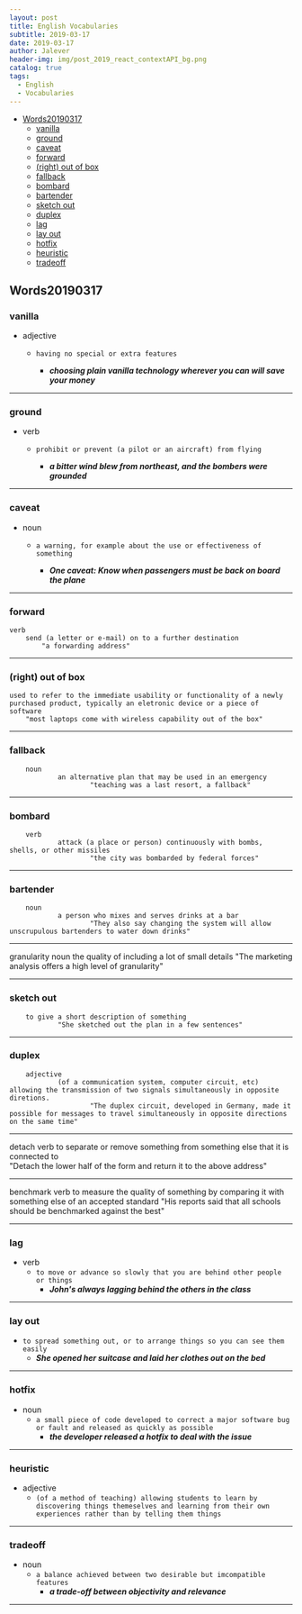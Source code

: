 ```yaml
---
layout: post
title: English Vocabularies
subtitle: 2019-03-17
date: 2019-03-17
author: Jalever
header-img: img/post_2019_react_contextAPI_bg.png
catalog: true
tags:
  - English
  - Vocabularies
---
```


- [Words20190317](#words20190317)
  - [vanilla](#vanilla)
  - [ground](#ground)
  - [caveat](#caveat)
  - [forward](#forward)
  - [(right) out of box](#right-out-of-box)
  - [fallback](#fallback)
  - [bombard](#bombard)
  - [bartender](#bartender)
  - [sketch out](#sketch-out)
  - [duplex](#duplex)
  - [lag](#lag)
  - [lay out](#lay-out)
  - [hotfix](#hotfix)
  - [heuristic](#heuristic)
  - [tradeoff](#tradeoff)

## Words20190317

### vanilla

- adjective

  - `having no special or extra features`

    - **_choosing plain vanilla technology wherever you can will save your money_**

---

### ground

- verb

  - `prohibit or prevent (a pilot or an aircraft) from flying`

    - **_a bitter wind blew from northeast, and the bombers were grounded_**

---

### caveat

- noun

  - `a warning, for example about the use or effectiveness of something`

    - **_One caveat: Know when passengers must be back on board the plane_**

---

### forward

    verb
        send (a letter or e-mail) on to a further destination
            "a forwarding address"

---

### (right) out of box

    used to refer to the immediate usability or functionality of a newly purchased product, typically an eletronic device or a piece of software
        "most laptops come with wireless capability out of the box"

---

### fallback

        noun
                an alternative plan that may be used in an emergency
                        "teaching was a last resort, a fallback"

---

### bombard

        verb
                attack (a place or person) continuously with bombs, shells, or other missiles
                        "the city was bombarded by federal forces"

---

### bartender

        noun
                a person who mixes and serves drinks at a bar
                        "They also say changing the system will allow unscrupulous bartenders to water down drinks"

---

granularity
noun
the quality of including a lot of small details
"The marketing analysis offers a high level of granularity"

---

### sketch out

        to give a short description of something
                "She sketched out the plan in a few sentences"

---

### duplex

        adjective
                (of a communication system, computer circuit, etc) allowing the transmission of two signals simultaneously in opposite diretions.
                        "The duplex circuit, developed in Germany, made it possible for messages to travel simultaneously in opposite directions on the same time"

---

detach
verb
to separate or remove something from something else that it is connected to  
 "Detach the lower half of the form and return it to the above address"

---

benchmark
verb
to measure the quality of something by comparing it with something else of an accepted standard
"His reports said that all schools should be benchmarked against the best"

---

### lag

- verb
  - `to move or advance so slowly that you are behind other people or things`
    - **_John's always lagging behind the others in the class_**

---

### lay out

- `to spread something out, or to arrange things so you can see them easily`
  - **_She opened her suitcase and laid her clothes out on the bed_**

---

### hotfix

- noun
  - `a small piece of code developed to correct a major software bug or fault and released as quickly as possible`
    - **_the developer released a hotfix to deal with the issue_**

---

### heuristic

- adjective
  - `(of a method of teaching) allowing students to learn by discovering things themeselves and learning from their own experiences rather than by telling them things`

---
### tradeoff

- noun
  - `a balance achieved between two desirable but imcompatible features`
    - **_a trade-off between objectivity and relevance_**

---